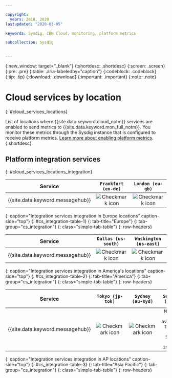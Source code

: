 ```yaml
---

copyright:
  years: 2018, 2020
lastupdated: "2020-03-05"

keywords: Sysdig, IBM Cloud, monitoring, platform metrics

subcollection: Sysdig


---
```


{:new_window: target="_blank"}
{:shortdesc: .shortdesc}
{:screen: .screen}
{:pre: .pre}
{:table: .aria-labeledby="caption"}
{:codeblock: .codeblock}
{:tip: .tip}
{:download: .download}
{:important: .important}
{:note: .note}


# Cloud services by location
{: #cloud_services_locations}

List of locations where {{site.data.keyword.cloud_notm}} services are enabled to send metrics to {{site.data.keyword.mon_full_notm}}. You monitor these metrics through the Sysdig instance that is configured to receive platform metrics. [Learn more about enabling platform metrics](/docs/Monitoring-with-Sysdig?topic=Sysdig-enabling-platform-metrics).
{:shortdesc}


## Platform integration services
{: #cloud_services_locations_integration}

| Service                                                       |`Frankfurt (eu-de)`  | `London (eu-gb)` |
|---------------------------------------------------------------|:-------------------:|:----------------:|
| {{site.data.keyword.messagehub}}                              | ![Checkmark icon](../../icons/checkmark-icon.svg) | ![Checkmark icon](../../icons/checkmark-icon.svg)  |          
{: caption="Integration services integration in Europe locations" caption-side="top"}
{: #cs_integration-table-1}
{: tab-title="Europe"}
{: tab-group="cs_integration"}
{: class="simple-tab-table"}
{: row-headers}

| Service                                        | `Dallas (us-south)` | `Washington (us-east)`               |
|------------------------------------------------|:-------------------:|:------------------------------------:|
| {{site.data.keyword.messagehub}}               | ![Checkmark icon](../../icons/checkmark-icon.svg)   | ![Checkmark icon](../../icons/checkmark-icon.svg)    |          
{: caption="Integration services integration in America's locations" caption-side="top"}
{: #cs_integration-table-2}
{: tab-title="America"}
{: tab-group="cs_integration"}
{: class="simple-tab-table"}
{: row-headers}

| Service                                        | `Tokyo (jp-tok)` |`Sydney (au-syd)`           | `Seoul 01 (seo01)` | `Chennai 01 (che01)` |
|------------------------------------------------|:----------------:|:--------------------------:|:--------------------------:|:--------------------------:|
| {{site.data.keyword.messagehub}}               | ![Checkmark icon](../../icons/checkmark-icon.svg) | ![Checkmark icon](../../icons/checkmark-icon.svg) |  `Metrics are available through the Sysdig Tokyo instance` | `Metrics are available through the Sysdig Tokyo instance` |       
{: caption="Integration services integration in AP locations" caption-side="top"}
{: #cs_integration-table-3}
{: tab-title="Asia Pacific"}
{: tab-group="cs_integration"}
{: class="simple-tab-table"}
{: row-headers}


